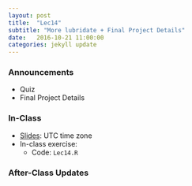 ```yaml
---
layout: post
title:  "Lec14"
subtitle: "More lubridate + Final Project Details"
date:   2016-10-21 11:00:00
categories: jekyll update
---
```




### Announcements

* Quiz
* Final Project Details




### In-Class

* <a href = "http://htmlpreview.github.io/?https://raw.githubusercontent.com/2016-09-Middlebury-Data-Science/Topics/master/Lec13%20Dates%20%26%20Times%20with%20lubridate/Lec13.html"
target = "_blank">Slides</a>: UTC time zone
* In-class exercise:
    + Code: `Lec14.R`



### After-Class Updates


